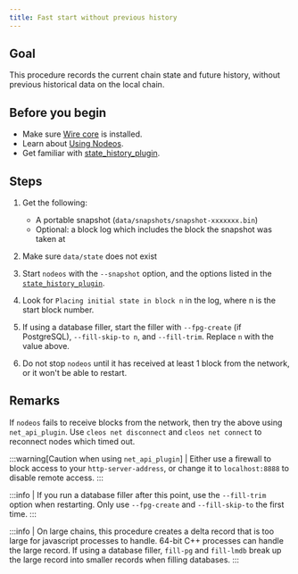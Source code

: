 ```yaml
---
title: Fast start without previous history
---
```


## Goal

This procedure records the current chain state and future history, without previous historical data on the local chain.

## Before you begin

* Make sure [Wire core](/docs/getting-started/install-dependencies.md) is installed.
* Learn about [Using Nodeos](../usage/index.md).
* Get familiar with [state_history_plugin](../plugins/state-history-plugin.md).

## Steps

1. Get the following:
   * A portable snapshot (`data/snapshots/snapshot-xxxxxxx.bin`)
   * Optional: a block log which includes the block the snapshot was taken at

2. Make sure `data/state` does not exist

3. Start `nodeos` with the `--snapshot` option, and the options listed in the [`state_history_plugin`](../plugins/state-history-plugin.md).

4. Look for `Placing initial state in block n` in the log, where n is the start block number.

5. If using a database filler, start the filler with `--fpg-create` (if PostgreSQL), `--fill-skip-to n`, and `--fill-trim`. Replace `n` with the value above.

6. Do not stop `nodeos` until it has received at least 1 block from the network, or it won't be able to restart.

## Remarks

If `nodeos` fails to receive blocks from the network, then try the above using `net_api_plugin`. Use `cleos net disconnect` and `cleos net connect` to reconnect nodes which timed out.

:::warning[Caution when using `net_api_plugin`]
| Either use a firewall to block access to your `http-server-address`, or change it to `localhost:8888` to disable remote access.
:::

:::info
| If you run a database filler after this point, use the `--fill-trim` option when restarting. Only use `--fpg-create` and `--fill-skip-to` the first time.
:::

:::info
| On large chains, this procedure creates a delta record that is too large for javascript processes to handle. 64-bit C++ processes can handle the large record. If using a database filler, `fill-pg` and `fill-lmdb` break up the large record into smaller records when filling databases.
:::